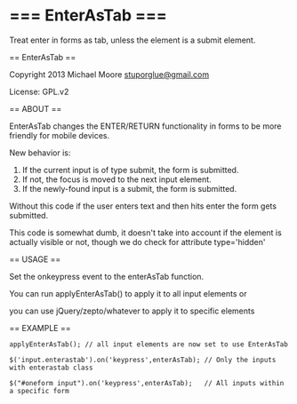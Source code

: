 === EnterAsTab ===
==========

Treat enter in forms as tab, unless the element is a submit element. 

== EnterAsTab ==

Copyright 2013 Michael Moore <stuporglue@gmail.com>

License: GPL.v2

== ABOUT ==

EnterAsTab changes the ENTER/RETURN functionality in forms to be more friendly for mobile devices. 

New behavior is: 

1. If the current input is of type submit, the form is submitted.
2. If not, the focus is moved to the next input element. 
3. If the newly-found input is a submit, the form is submitted.

Without this code if the user enters text and then hits enter the form gets
submitted.

This code is somewhat dumb, it doesn't take into account if the element is actually
visible or not, though we do check for attribute type='hidden'

== USAGE ==

Set the onkeypress event to the enterAsTab function. 

You can run applyEnterAsTab() to apply it to all input elements or

you can use jQuery/zepto/whatever to apply it to specific elements

== EXAMPLE ==

    applyEnterAsTab(); // all input elements are now set to use EnterAsTab

    $('input.enterastab').on('keypress',enterAsTab); // Only the inputs with enterastab class

    $("#oneform input").on('keypress',enterAsTab);   // All inputs within a specific form
